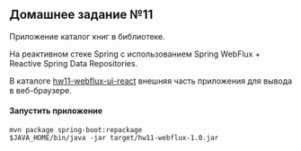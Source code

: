 ## Домашнее задание №11

Приложение каталог книг в библиотеке.

На реактивном стеке Spring с использованием Spring WebFlux + Reactive Spring Data Repositories.

В каталоге [hw11-webflux-ui-react](../hw11-webflux-ui-react) внешняя часть приложения для вывода в веб-браузере.

#### Запустить приложение
```
mvn package spring-boot:repackage
$JAVA_HOME/bin/java -jar target/hw11-webflux-1.0.jar
```
